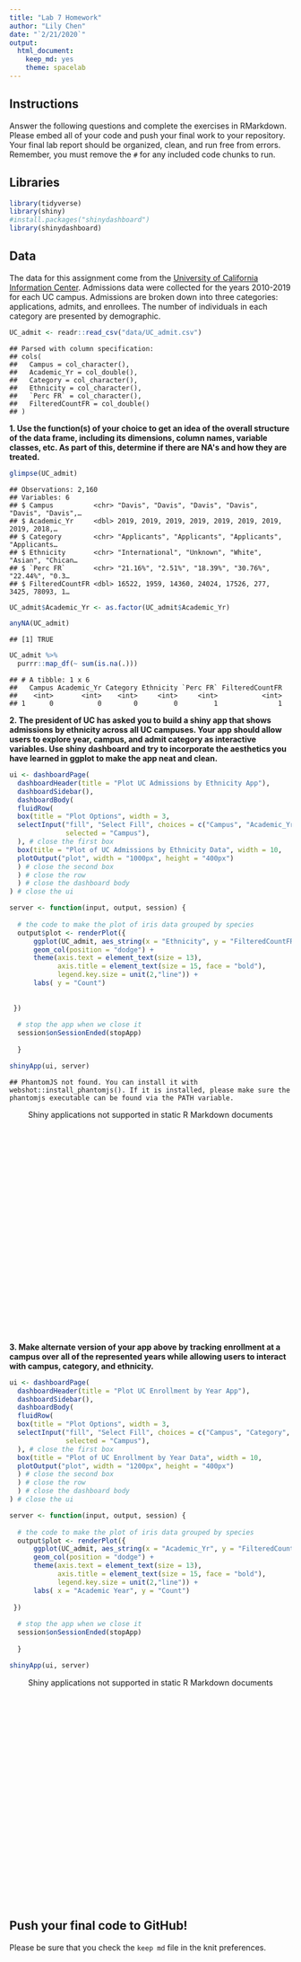 ```yaml
---
title: "Lab 7 Homework"
author: "Lily Chen"
date: "`2/21/2020`"
output:
  html_document: 
    keep_md: yes
    theme: spacelab
---
```




## Instructions
Answer the following questions and complete the exercises in RMarkdown. Please embed all of your code and push your final work to your repository. Your final lab report should be organized, clean, and run free from errors. Remember, you must remove the `#` for any included code chunks to run.  

## Libraries

```r
library(tidyverse)
library(shiny)
#install.packages("shinydashboard")
library(shinydashboard)
```

## Data
The data for this assignment come from the [University of California Information Center](https://www.universityofcalifornia.edu/infocenter). Admissions data were collected for the years 2010-2019 for each UC campus. Admissions are broken down into three categories: applications, admits, and enrollees. The number of individuals in each category are presented by demographic.  

```r
UC_admit <- readr::read_csv("data/UC_admit.csv")
```

```
## Parsed with column specification:
## cols(
##   Campus = col_character(),
##   Academic_Yr = col_double(),
##   Category = col_character(),
##   Ethnicity = col_character(),
##   `Perc FR` = col_character(),
##   FilteredCountFR = col_double()
## )
```

**1. Use the function(s) of your choice to get an idea of the overall structure of the data frame, including its dimensions, column names, variable classes, etc. As part of this, determine if there are NA's and how they are treated.**  


```r
glimpse(UC_admit)
```

```
## Observations: 2,160
## Variables: 6
## $ Campus          <chr> "Davis", "Davis", "Davis", "Davis", "Davis", "Davis",…
## $ Academic_Yr     <dbl> 2019, 2019, 2019, 2019, 2019, 2019, 2019, 2019, 2018,…
## $ Category        <chr> "Applicants", "Applicants", "Applicants", "Applicants…
## $ Ethnicity       <chr> "International", "Unknown", "White", "Asian", "Chican…
## $ `Perc FR`       <chr> "21.16%", "2.51%", "18.39%", "30.76%", "22.44%", "0.3…
## $ FilteredCountFR <dbl> 16522, 1959, 14360, 24024, 17526, 277, 3425, 78093, 1…
```


```r
UC_admit$Academic_Yr <- as.factor(UC_admit$Academic_Yr)
```



```r
anyNA(UC_admit)
```

```
## [1] TRUE
```


```r
UC_admit %>%
  purrr::map_df(~ sum(is.na(.)))
```

```
## # A tibble: 1 x 6
##   Campus Academic_Yr Category Ethnicity `Perc FR` FilteredCountFR
##    <int>       <int>    <int>     <int>     <int>           <int>
## 1      0           0        0         0         1               1
```


**2. The president of UC has asked you to build a shiny app that shows admissions by ethnicity across all UC campuses. Your app should allow users to explore year, campus, and admit category as interactive variables. Use shiny dashboard and try to incorporate the aesthetics you have learned in ggplot to make the app neat and clean.**


```r
ui <- dashboardPage(
  dashboardHeader(title = "Plot UC Admissions by Ethnicity App"),
  dashboardSidebar(),
  dashboardBody(
  fluidRow(
  box(title = "Plot Options", width = 3,
  selectInput("fill", "Select Fill", choices = c("Campus", "Academic_Yr", "Category"), 
              selected = "Campus"),
  ), # close the first box
  box(title = "Plot of UC Admissions by Ethnicity Data", width = 10,
  plotOutput("plot", width = "1000px", height = "400px")
  ) # close the second box
  ) # close the row
  ) # close the dashboard body
) # close the ui

server <- function(input, output, session) { 
  
  # the code to make the plot of iris data grouped by species
  output$plot <- renderPlot({
      ggplot(UC_admit, aes_string(x = "Ethnicity", y = "FilteredCountFR", fill = input$fill)) + 
      geom_col(position = "dodge") +
      theme(axis.text = element_text(size = 13),
            axis.title = element_text(size = 15, face = "bold"),
            legend.key.size = unit(2,"line")) +
      labs( y = "Count")
      
    
 })
  
  # stop the app when we close it
  session$onSessionEnded(stopApp)
  
  }

shinyApp(ui, server)
```

```
## PhantomJS not found. You can install it with webshot::install_phantomjs(). If it is installed, please make sure the phantomjs executable can be found via the PATH variable.
```

<!--html_preserve--><div style="width: 100% ; height: 400px ; text-align: center; box-sizing: border-box; -moz-box-sizing: border-box; -webkit-box-sizing: border-box;" class="muted well">Shiny applications not supported in static R Markdown documents</div><!--/html_preserve-->




**3. Make alternate version of your app above by tracking enrollment at a campus over all of the represented years while allowing users to interact with campus, category, and ethnicity.**


```r
ui <- dashboardPage(
  dashboardHeader(title = "Plot UC Enrollment by Year App"),
  dashboardSidebar(),
  dashboardBody(
  fluidRow(
  box(title = "Plot Options", width = 3,
  selectInput("fill", "Select Fill", choices = c("Campus", "Category", "Ethnicity"), 
              selected = "Campus"),
  ), # close the first box
  box(title = "Plot of UC Enrollment by Year Data", width = 10,
  plotOutput("plot", width = "1200px", height = "400px")
  ) # close the second box
  ) # close the row
  ) # close the dashboard body
) # close the ui

server <- function(input, output, session) { 
  
  # the code to make the plot of iris data grouped by species
  output$plot <- renderPlot({
      ggplot(UC_admit, aes_string(x = "Academic_Yr", y = "FilteredCountFR", fill = input$fill)) + 
      geom_col(position = "dodge") +
      theme(axis.text = element_text(size = 13),
            axis.title = element_text(size = 15, face = "bold"),
            legend.key.size = unit(2,"line")) +
      labs( x = "Academic Year", y = "Count")
    
 })
  
  # stop the app when we close it
  session$onSessionEnded(stopApp)
  
  }

shinyApp(ui, server)
```

<!--html_preserve--><div style="width: 100% ; height: 400px ; text-align: center; box-sizing: border-box; -moz-box-sizing: border-box; -webkit-box-sizing: border-box;" class="muted well">Shiny applications not supported in static R Markdown documents</div><!--/html_preserve-->




## Push your final code to GitHub!
Please be sure that you check the `keep md` file in the knit preferences. 
